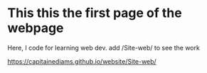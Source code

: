 # This this the first page of the webpage
Here, I code for learning web dev.
add /Site-web/ to see the work

https://capitainediams.github.io/website/Site-web/

